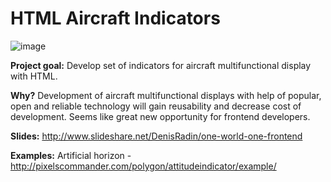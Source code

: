 HTML Aircraft Indicators
========================
![image](http://pixelscommander.com/polygon/attitudeindicator/attitudeindicator.png)

**Project goal:** 
Develop set of indicators for aircraft multifunctional display with HTML. 

**Why?** 
Development of aircraft multifunctional displays with help of popular, open and reliable technology will gain reusability and decrease cost of development. Seems like great new opportunity for frontend developers.

**Slides:** 
http://www.slideshare.net/DenisRadin/one-world-one-frontend

**Examples:**
Artificial horizon - http://pixelscommander.com/polygon/attitudeindicator/example/
